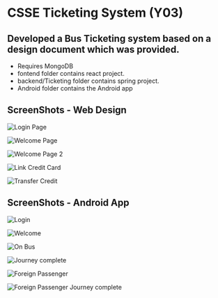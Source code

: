# CSSE Ticketing System (Y03)

## Developed a Bus Ticketing system based on a design document which was provided.

 * Requires MongoDB
 * fontend folder contains react project.
 * backend/Ticketing folder contains spring project.
 * Android folder contains the Android app


## ScreenShots - Web Design

![Login Page](https://raw.githubusercontent.com/dsjiffry/CSSE_Ticketing_System/master/Screenshots/Login%20Page.PNG)

![Welcome Page](https://raw.githubusercontent.com/dsjiffry/CSSE_Ticketing_System/master/Screenshots/Starting%20Page.PNG)

![Welcome Page 2](https://raw.githubusercontent.com/dsjiffry/CSSE_Ticketing_System/master/Screenshots/Starting%20Page%202.PNG)

![Link Credit Card](https://raw.githubusercontent.com/dsjiffry/CSSE_Ticketing_System/master/Screenshots/Link%20Credit%20Card.PNG)

![Transfer Credit](https://raw.githubusercontent.com/dsjiffry/CSSE_Ticketing_System/master/Screenshots/Transfer%20Credit.PNG)


## ScreenShots - Android App

![Login](https://raw.githubusercontent.com/dsjiffry/CSSE_Ticketing_System/master/Screenshots/Android%20-%20Login%20Page.png)

![Welcome](https://raw.githubusercontent.com/dsjiffry/CSSE_Ticketing_System/master/Screenshots/Android%20-%20Welcome%20Page.png)

![On Bus](https://raw.githubusercontent.com/dsjiffry/CSSE_Ticketing_System/master/Screenshots/Android%20-%20On%20Bus.png)

![Journey complete](https://raw.githubusercontent.com/dsjiffry/CSSE_Ticketing_System/master/Screenshots/Android%20-%20Journey%20Ended.png)

![Foreign Passenger](https://raw.githubusercontent.com/dsjiffry/CSSE_Ticketing_System/master/Screenshots/Android%20-%20Foreign%20Passenger.png)

![Foreign Passenger Journey complete](https://raw.githubusercontent.com/dsjiffry/CSSE_Ticketing_System/master/Screenshots/Android%20-%20Foreign%20Journey%20Complete.png)
